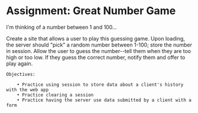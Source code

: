 # Assignment: Great Number Game
I'm thinking of a number between 1 and 100...

Create a site that allows a user to play this guessing game. Upon loading, the server should "pick" a random number between 1-100; store the number in session. Allow the user to guess the number--tell them when they are too high or too low. If they guess the correct number, notify them and offer to play again.

    Objectives:

        • Practice using session to store data about a client's history with the web app
        • Practice clearing a session
        • Practice having the server use data submitted by a client with a form
